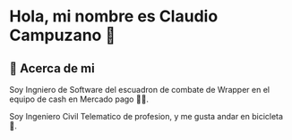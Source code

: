 # Hola, mi nombre es Claudio Campuzano 👋
## 🚀 Acerca de mi

Soy Ingniero de Software del escuadron de combate de Wrapper en el equipo de cash en Mercado pago 🚀🚀.

Soy Ingeniero Civil Telematico de profesion, y me gusta andar en bicicleta 🚴.
